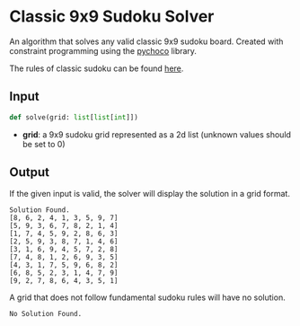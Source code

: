 # Classic 9x9 Sudoku Solver

An algorithm that solves any valid classic 9x9 sudoku board. Created with constraint programming using the [pychoco](https://pypi.org/project/pychoco/) library.

The rules of classic sudoku can be found [here](https://en.wikipedia.org/wiki/Sudoku).

## Input

```python
def solve(grid: list[list[int]])
```

- **grid**: a 9x9 sudoku grid represented as a 2d list (unknown values should be set to 0)

## Output

If the given input is valid, the solver will display the solution in a grid format.

```
Solution Found.
[8, 6, 2, 4, 1, 3, 5, 9, 7]
[5, 9, 3, 6, 7, 8, 2, 1, 4]
[1, 7, 4, 5, 9, 2, 8, 6, 3]
[2, 5, 9, 3, 8, 7, 1, 4, 6]
[3, 1, 6, 9, 4, 5, 7, 2, 8]
[7, 4, 8, 1, 2, 6, 9, 3, 5]
[4, 3, 1, 7, 5, 9, 6, 8, 2]
[6, 8, 5, 2, 3, 1, 4, 7, 9]
[9, 2, 7, 8, 6, 4, 3, 5, 1]
```

A grid that does not follow fundamental sudoku rules will have no solution.

```
No Solution Found.
```
 
